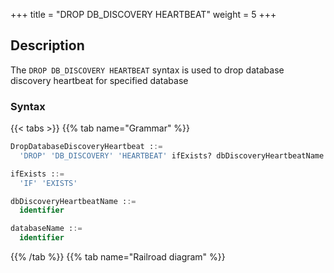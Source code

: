 +++
title = "DROP DB_DISCOVERY HEARTBEAT"
weight = 5
+++

## Description

The `DROP DB_DISCOVERY HEARTBEAT` syntax is used to drop database discovery heartbeat for specified database

### Syntax

{{< tabs >}}
{{% tab name="Grammar" %}}
```sql
DropDatabaseDiscoveryHeartbeat ::=
  'DROP' 'DB_DISCOVERY' 'HEARTBEAT' ifExists? dbDiscoveryHeartbeatName (',' dbDiscoveryHeartbeatName)*  ('FROM' databaseName)?

ifExists ::=
  'IF' 'EXISTS'

dbDiscoveryHeartbeatName ::=
  identifier

databaseName ::=
  identifier
```
{{% /tab %}}
{{% tab name="Railroad diagram" %}}
<iframe frameborder="0" name="diagram" id="diagram" width="100%" height="100%"></iframe>
{{% /tab %}}
{{< /tabs >}}

### Supplement

- When databaseName is not specified, the default is the currently used DATABASE. If DATABASE is not used, No database selected will be prompted;
- `ifExists` clause is used for avoid `Database discovery heartbeat not exists` error.

### Example

- Drop mutiple database discovery heartbeat for specified database

```sql
DROP DB_DISCOVERY HEARTBEAT group_0_heartbeat, group_1_heartbeat FROM discovery_db;
```

- Drop single database discovery heartbeat for current database

```sql
DROP DB_DISCOVERY HEARTBEAT group_0_heartbeat;
```

- Drop database discovery heartbeat with `ifExists` clause

```sql
DROP DB_DISCOVERY HEARTBEAT IF EXISTS group_0_heartbeat;
```

### Reserved word

`DROP`, `DB_DISCOVERY`, `HEARTBEAT`, `FROM`

### Related links

- [Reserved word](/en/user-manual/shardingsphere-proxy/distsql/syntax/reserved-word/)
